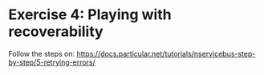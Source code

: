 # Exercise 4: Playing with recoverability

Follow the steps on: https://docs.particular.net/tutorials/nservicebus-step-by-step/5-retrying-errors/
